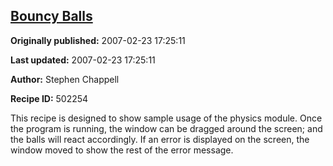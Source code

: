## [Bouncy Balls](https://code.activestate.com/recipes/502254-bouncy-balls)

**Originally published:** 2007-02-23 17:25:11

**Last updated:** 2007-02-23 17:25:11

**Author:** Stephen Chappell

**Recipe ID:** 502254

This recipe is designed to show sample usage of
the physics module. Once the program is running,
the window can be dragged around the screen; and
the balls will react accordingly. If an error is
displayed on the screen, the window moved to show
the rest of the error message.
